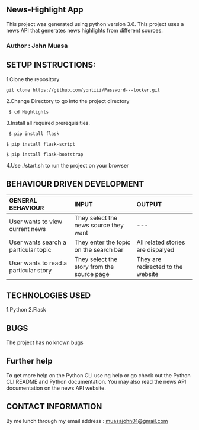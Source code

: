 ## News-Highlight App
This project was generated using python version 3.6. This project uses a news API that generates news highlights from different sources.

### Author : John Muasa

## SETUP INSTRUCTIONS:
1.Clone the repository 

`git clone https://github.com/yontiii/Password---locker.git`

2.Change Directory to go into the project directory

` $ cd Highlights`

3.Install all required prerequisities.

` $ pip install flask`

`$ pip install flask-script`

`$ pip install flask-bootstrap`

4.Use ./start.sh to run the project on your browser


## BEHAVIOUR DRIVEN DEVELOPMENT
| GENERAL BEHAVIOUR | INPUT | OUTPUT|
|:------------------|:--------|:-----------|
|User wants to view current news| They select the news source they want |---|
|User wants search a particular topic| They enter the topic on the search bar|All related stories are dispalyed|
|User wants to read a particular story| They select the story from the source page|They are redirected to the website|

## TECHNOLOGIES USED
1.Python 
2.Flask

## BUGS
The project has no known bugs

## Further help
To get more help on the Python CLI use ng help or go check out the Python CLI README and Python documentation. You may also read the news API documentation on the news API website.

## CONTACT INFORMATION
By me lunch through my email address : muasajohn01@gmail.com